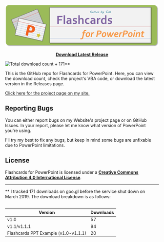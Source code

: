 <p align="center">
<img src="./FlashcardsPPTLogo.png" alt="Flashcards for PowerPoint" width="560">
</p>

<p align="center">
<a href="https://github.com/timtree/flashcards-for-powerpoint/releases/latest"><strong>Download Latest Release</strong></a>
</p>

![Total download count](https://img.shields.io/github/downloads/timtree/flashcards-for-powerpoint/total.svg) + 171**

This is the GitHub repo for Flashcards for PowerPoint. Here, you can view the download count, check the project's VBA code, or download the latest version in the Releases page.

[Click here for the project page on my site.](https://www.gamesbytim.com/2018/02/flashcards-for-powerpoint.html)

## Reporting Bugs
You can either report bugs on my Website's project page or on GitHub Issues. In your report, please let me know what version of PowerPoint you're using.

I'll try my best to fix any bugs, but keep in mind some bugs are unfixable due to PowerPoint limitations.

## License
Flashcards for PowerPoint is licensed under a [**Creative Commons Attribution 4.0 International License**](https://creativecommons.org/licenses/by/4.0/).

<hr>
** I tracked 171 downloads on goo.gl before the service shut down on March 2019. The download breakdown is as follows:
<br><br>

| Version     | Downloads   |
| ----------- | ----------- |
| v1.0        | 57          |
| v1.1/v1.1.1 | 94          |
| Flashcards PPT Example (v1.0-v1.1.1)       | 20          |